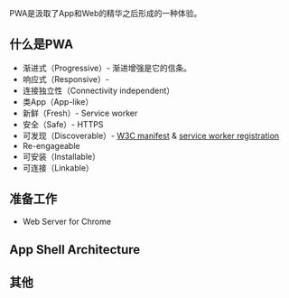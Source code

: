 PWA是汲取了App和Web的精华之后形成的一种体验。

## 什么是PWA

* 渐进式（Progressive）- 渐进增强是它的信条。
* 响应式（Responsive）-
* 连接独立性（Connectivity independent）
* 类App（App-like）
* 新鲜（Fresh）- Service worker
* 安全（Safe）- HTTPS
* 可发现（Discoverable）- [W3C manifest](https://developers.google.com/web/updates/2014/11/Support-for-installable-web-apps-with-webapp-manifest-in-chrome-38-for-Android) & [service worker registration](https://developers.google.com/web/fundamentals/instant-and-offline/service-worker/registration)
* Re-engageable
* 可安装（Installable）
* 可连接（Linkable）

## 准备工作
* Web Server for Chrome

## App Shell Architecture

## 其他

